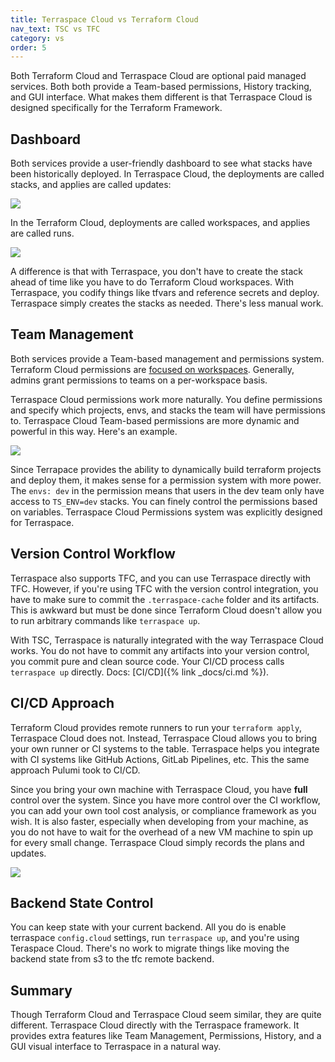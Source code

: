 ```yaml
---
title: Terraspace Cloud vs Terraform Cloud
nav_text: TSC vs TFC
category: vs
order: 5
---
```


Both Terraform Cloud and Terraspace Cloud are optional paid managed services. Both both provide a Team-based permissions, History tracking, and GUI interface. What makes them different is that Terraspace Cloud is designed specifically for the Terraform Framework.

## Dashboard

Both services provide a user-friendly dashboard to see what stacks have been historically deployed. In Terraspace Cloud, the deployments are called stacks, and applies are called updates:

![](https://img.boltops.com/images/terraspace/cloud/stacks/stack-updates-v3.png)

In the Terraform Cloud, deployments are called workspaces, and applies are called runs.

![](https://img.boltops.com/images/terraspace/cloud/stacks/terraform-runs.png)

A difference is that with Terraspace, you don't have to create the stack ahead of time like you have to do Terraform Cloud workspaces. With Terraspace, you codify things like tfvars and reference secrets and deploy. Terraspace simply creates the stacks as needed. There's less manual work.

## Team Management

Both services provide a Team-based management and permissions system. Terraform Cloud permissions are [focused on workspaces](https://www.terraform.io/cloud-docs/users-teams-organizations/permissions). Generally, admins grant permissions to teams on a per-workspace basis.

Terraspace Cloud permissions work more naturally. You define permissions and specify which projects, envs, and stacks the team will have permissions to. Terraspace Cloud Team-based permissions are more dynamic and powerful in this way. Here's an example.

![](https://img.boltops.com/images/terraspace/cloud/stacks/terraform-runs.png)

Since Terrapace provides the ability to dynamically build terraform projects and deploy them, it makes sense for a permission system with more power. The `envs: dev` in the permission means that users in the dev team only have access to `TS_ENV=dev` stacks. You can finely control the permissions based on variables. Terraspace Cloud Permissions system was explicitly designed for Terraspace.

## Version Control Workflow

Terraspace also supports TFC, and you can use Terraspace directly with TFC. However, if you're using TFC with the version control integration, you have to make sure to commit the `.terraspace-cache` folder and its artifacts.  This is awkward but must be done since Terraform Cloud doesn't allow you to run arbitrary commands like `terraspace up`.

With TSC, Terraspace is naturally integrated with the way Terraspace Cloud works. You do not have to commit any artifacts into your version control, you commit pure and clean source code. Your CI/CD process calls `terraspace up` directly. Docs: [CI/CD]({% link _docs/ci.md %}).

## CI/CD Approach

Terraform Cloud provides remote runners to run your `terraform apply`, Terraspace Cloud does not. Instead, Terraspace Cloud allows you to bring your own runner or CI systems to the table. Terraspace helps you integrate with CI systems like GitHub Actions, GitLab Pipelines, etc. This the same approach Pulumi took to CI/CD.

Since you bring your own machine with Terraspace Cloud, you have **full** control over the system. Since you have more control over the CI workflow, you can add your own tool cost analysis, or compliance framework as you wish. It is also faster, especially when developing from your machine, as you do not have to wait for the overhead of a new VM machine to spin up for every small change. Terraspace Cloud simply records the plans and updates.

![](https://img.boltops.com/images/terraspace/cloud/stacks/github-ci.png)

## Backend State Control

You can keep state with your current backend. All you do is enable terraspace `config.cloud` settings, run `terraspace up`, and you're using Teraspace Cloud. There's no work to migrate things like moving the backend state from s3 to the tfc remote backend.

## Summary

Though Terraform Cloud and Terraspace Cloud seem similar, they are quite different. Terraspace Cloud directly with the Terraspace framework. It provides extra features like Team Management, Permissions, History, and a GUI visual interface to Terraspace in a natural way.